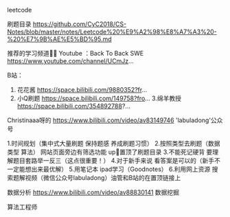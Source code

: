 
leetcode

刷题目录
https://github.com/CyC2018/CS-Notes/blob/master/notes/Leetcode%20%E9%A2%98%E8%A7%A3%20-%20%E7%9B%AE%E5%BD%95.md

推荐的学习频道👍🏻
Youtube ：Back To Back SWE
https://www.youtube.com/channel/UCmJz...

B站：
1. 花花酱
https://space.bilibili.com/9880352?fr...
2. 小Q刷题
https://space.bilibili.com/149758?fro...
3.绵羊教授
https://space.bilibili.com/354892788?...

Christinaaa呀的
https://www.bilibili.com/video/av83149746
'labuladong'公众号


1.时间规划（集中式大量刷题 保持题感 养成刷题习惯）
2.按照类型去刷题（数据类型 算法） 网站页面旁边有筛选功能 up🐷置顶了刷题目录
3.不能死记硬背 要理解题目套路举一反三（这点很重要！）
4.对于新手来说 看答案是可以的（新手不一定能想出来最优解） 
5.用笔记本 ipad学习（Goodnotes）
6.利用网上资源 搜索题解视频（微信公众号labuladong）油管和B站的在置顶链接上


数据分析
https://www.bilibili.com/video/av88830141
数据挖掘

算法工程师

